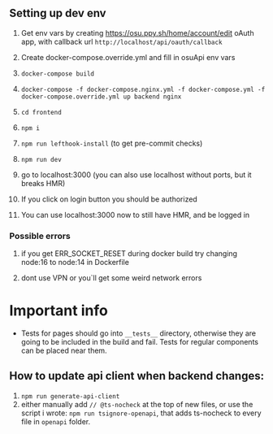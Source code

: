 ## Setting up dev env

1.  Get env vars by creating https://osu.ppy.sh/home/account/edit oAuth app, with callback url
    `http://localhost/api/oauth/callback`

1.  Create docker-compose.override.yml and fill in osuApi env vars

1.  `docker-compose build`
1.  `docker-compose -f docker-compose.nginx.yml -f docker-compose.yml -f docker-compose.override.yml up backend nginx`
1.  `cd frontend`
1.  `npm i`
1.  `npm run lefthook-install` (to get pre-commit checks)
1.  `npm run dev`

1.  go to localhost:3000 (you can also use localhost without ports, but it breaks HMR)

1.  If you click on login button you should be authorized

1.  You can use localhost:3000 now to still have HMR, and be logged in

### Possible errors

1. if you get ERR_SOCKET_RESET during docker build try changing node:16 to node:14 in Dockerfile

1. dont use VPN or you`ll get some weird network errors

# Important info

- Tests for pages should go into `__tests__` directory, otherwise they are going to be included in the build and fail. Tests for regular components can be placed near them.

## How to update api client when backend changes:

1. `npm run generate-api-client`
2. either manually add `// @ts-nocheck` at the top of new files, or use the script i wrote: `npm run tsignore-openapi`, that adds ts-nocheck to every file in `openapi` folder.
